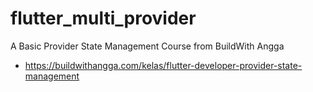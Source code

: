 # flutter_multi_provider

A Basic Provider State Management Course from BuildWith Angga
* https://buildwithangga.com/kelas/flutter-developer-provider-state-management